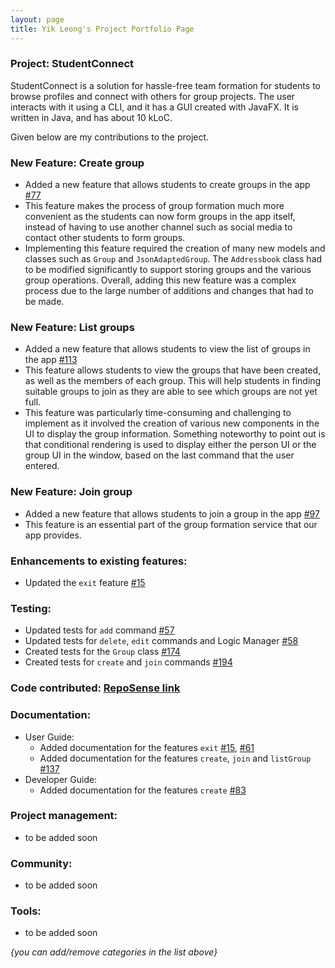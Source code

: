 ```yaml
---
layout: page
title: Yik Leong's Project Portfolio Page
---
```


### Project: StudentConnect

StudentConnect is a solution for hassle-free team formation for students to browse profiles and connect with others for group projects. The user interacts with it using a CLI, and it has a GUI created with JavaFX. It is written in Java, and has about 10 kLoC.

Given below are my contributions to the project.

### New Feature: Create group
* Added a new feature that allows students to create groups in the app [\#77](https://github.com/AY2324S1-CS2103T-F12-2/tp/pull/77)
* This feature makes the process of group formation much more convenient as the students can now form groups in the app itself, instead of having to use another channel such as social media to contact other students to form groups.
* Implementing this feature required the creation of many new models and classes such as `Group` and `JsonAdaptedGroup`. The `Addressbook` class had to be modified significantly to support storing groups and the various group operations. Overall, adding this new feature was a complex process due to the large number of additions and changes that had to be made.

### New Feature: List groups
* Added a new feature that allows students to view the list of groups in the app [\#113](https://github.com/AY2324S1-CS2103T-F12-2/tp/pull/113)
* This feature allows students to view the groups that have been created, as well as the members of each group. This will help students in finding suitable groups to join as they are able to see which groups are not yet full.
* This feature was particularly time-consuming and challenging to implement as it involved the creation of various new components in the UI to display the group information. Something noteworthy to point out is that conditional rendering is used to display either the person UI or the group UI in the window, based on the last command that the user entered.

### New Feature: Join group
* Added a new feature that allows students to join a group in the app [\#97](https://github.com/AY2324S1-CS2103T-F12-2/tp/pull/97)
* This feature is an essential part of the group formation service that our app provides.

### Enhancements to existing features:
* Updated the `exit` feature [\#15](https://github.com/AY2324S1-CS2103T-F12-2/tp/pull/15)

### Testing:
* Updated tests for `add` command [\#57](https://github.com/AY2324S1-CS2103T-F12-2/tp/pull/57)
* Updated tests for `delete`, `edit` commands and Logic Manager [\#58](https://github.com/AY2324S1-CS2103T-F12-2/tp/pull/58)
* Created tests for the `Group` class [\#174](https://github.com/AY2324S1-CS2103T-F12-2/tp/pull/174)
* Created tests for `create` and `join` commands [\#194](https://github.com/AY2324S1-CS2103T-F12-2/tp/pull/194)


### Code contributed: [RepoSense link](https://nus-cs2103-ay2324s1.github.io/tp-dashboard/?search=bearypop&breakdown=true)

### Documentation:
* User Guide:
    * Added documentation for the features `exit` [\#15](https://github.com/AY2324S1-CS2103T-F12-2/tp/pull/15), [\#61](https://github.com/AY2324S1-CS2103T-F12-2/tp/pull/61)
    * Added documentation for the features `create`, `join` and `listGroup` [\#137](https://github.com/AY2324S1-CS2103T-F12-2/tp/pull/137)
* Developer Guide:
    * Added documentation for the features `create` [\#83](https://github.com/AY2324S1-CS2103T-F12-2/tp/pull/83)


### Project management:
* to be added soon

### Community:
* to be added soon

### Tools:
* to be added soon

_{you can add/remove categories in the list above}_
